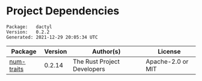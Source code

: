 # Project Dependencies
    Package:   dactyl
    Version:   0.2.2
    Generated: 2021-12-29 20:05:34 UTC

| Package | Version | Author(s) | License |
| ---- | ---- | ---- | ---- |
| [num-traits](https://github.com/rust-num/num-traits) | 0.2.14 | The Rust Project Developers | Apache-2.0 or MIT |
